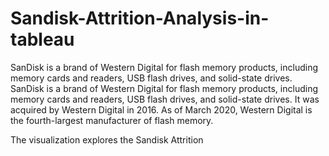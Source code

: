 # Sandisk-Attrition-Analysis-in-tableau

SanDisk is a brand of Western Digital for flash memory products, including memory cards and readers, USB flash drives, and solid-state drives. SanDisk is a brand of Western Digital for flash memory products, including memory cards and readers, USB flash drives, and solid-state drives. 
It was acquired by Western Digital in 2016. As of March 2020, Western Digital is the fourth-largest manufacturer of flash memory.

The visualization explores the Sandisk Attrition 
